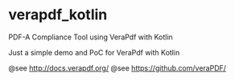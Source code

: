 # verapdf_kotlin
PDF-A Compliance Tool using VeraPdf with Kotlin

Just a simple demo and PoC for VeraPdf with Kotlin

@see http://docs.verapdf.org/
@see https://github.com/veraPDF/
